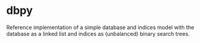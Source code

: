 # dbpy

Reference implementation of a simple database and indices model with the database as a linked list and indices as (unbalanced) binary search trees.


